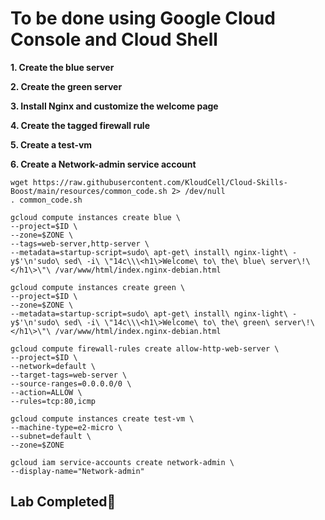 # **To be done using Google Cloud Console and Cloud Shell**

**1. Create the blue server**

**2. Create the green server**

**3. Install Nginx and customize the welcome page**

**4. Create the tagged firewall rule**

**5. Create a test-vm**

**6. Create a Network-admin service account**

```
wget https://raw.githubusercontent.com/KloudCell/Cloud-Skills-Boost/main/resources/common_code.sh 2> /dev/null
. common_code.sh

gcloud compute instances create blue \
--project=$ID \
--zone=$ZONE \
--tags=web-server,http-server \
--metadata=startup-script=sudo\ apt-get\ install\ nginx-light\ -y$'\n'sudo\ sed\ -i\ \"14c\\\<h1\>Welcome\ to\ the\ blue\ server\!\</h1\>\"\ /var/www/html/index.nginx-debian.html

gcloud compute instances create green \
--project=$ID \
--zone=$ZONE \
--metadata=startup-script=sudo\ apt-get\ install\ nginx-light\ -y$'\n'sudo\ sed\ -i\ \"14c\\\<h1\>Welcome\ to\ the\ green\ server\!\</h1\>\"\ /var/www/html/index.nginx-debian.html

gcloud compute firewall-rules create allow-http-web-server \
--project=$ID \
--network=default \
--target-tags=web-server \
--source-ranges=0.0.0.0/0 \
--action=ALLOW \
--rules=tcp:80,icmp

gcloud compute instances create test-vm \
--machine-type=e2-micro \
--subnet=default \
--zone=$ZONE

gcloud iam service-accounts create network-admin \
--display-name="Network-admin"
```
## Lab Completed🎉